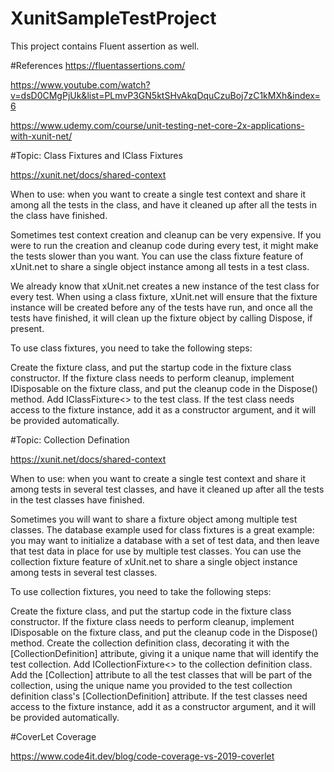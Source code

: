 # XunitSampleTestProject
This project contains Fluent assertion as well.

#References
https://fluentassertions.com/

https://www.youtube.com/watch?v=dsD0CMgPjUk&list=PLmvP3GN5ktSHvAkqDquCzuBoj7zC1kMXh&index=6

https://www.udemy.com/course/unit-testing-net-core-2x-applications-with-xunit-net/


#Topic: Class Fixtures and IClass Fixtures

https://xunit.net/docs/shared-context

When to use: when you want to create a single test context and share it among all the tests in the class, and have it cleaned up after all the tests in the class have finished.

Sometimes test context creation and cleanup can be very expensive. If you were to run the creation and cleanup code during every test, it might make the tests slower than you want. You can use the class fixture feature of xUnit.net to share a single object instance among all tests in a test class.

We already know that xUnit.net creates a new instance of the test class for every test. When using a class fixture, xUnit.net will ensure that the fixture instance will be created before any of the tests have run, and once all the tests have finished, it will clean up the fixture object by calling Dispose, if present.

To use class fixtures, you need to take the following steps:

Create the fixture class, and put the startup code in the fixture class constructor.
If the fixture class needs to perform cleanup, implement IDisposable on the fixture class, and put the cleanup code in the Dispose() method.
Add IClassFixture<> to the test class.
If the test class needs access to the fixture instance, add it as a constructor argument, and it will be provided automatically.

#Topic: Collection Defination

https://xunit.net/docs/shared-context

When to use: when you want to create a single test context and share it among tests in several test classes, and have it cleaned up after all the tests in the test classes have finished.

Sometimes you will want to share a fixture object among multiple test classes. The database example used for class fixtures is a great example: you may want to initialize a database with a set of test data, and then leave that test data in place for use by multiple test classes. You can use the collection fixture feature of xUnit.net to share a single object instance among tests in several test classes.

To use collection fixtures, you need to take the following steps:

Create the fixture class, and put the startup code in the fixture class constructor.
If the fixture class needs to perform cleanup, implement IDisposable on the fixture class, and put the cleanup code in the Dispose() method.
Create the collection definition class, decorating it with the [CollectionDefinition] attribute, giving it a unique name that will identify the test collection.
Add ICollectionFixture<> to the collection definition class.
Add the [Collection] attribute to all the test classes that will be part of the collection, using the unique name you provided to the test collection definition class's [CollectionDefinition] attribute.
If the test classes need access to the fixture instance, add it as a constructor argument, and it will be provided automatically.

#CoverLet Coverage

https://www.code4it.dev/blog/code-coverage-vs-2019-coverlet


